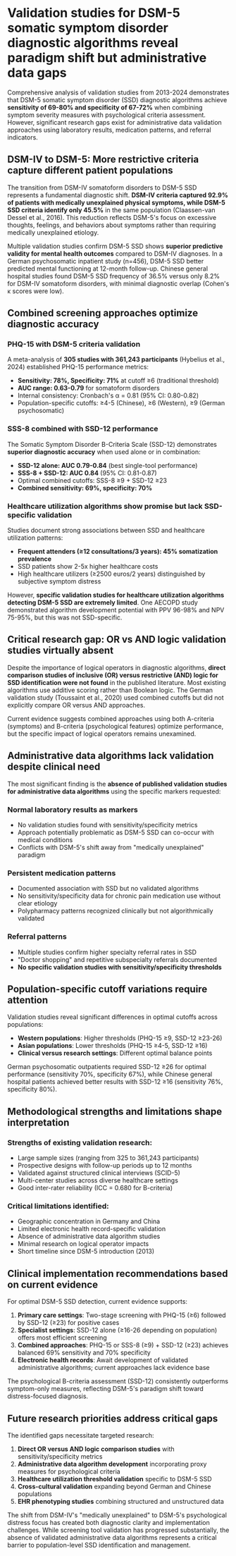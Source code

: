 # Validation studies for DSM-5 somatic symptom disorder diagnostic algorithms reveal paradigm shift but administrative data gaps

Comprehensive analysis of validation studies from 2013-2024 demonstrates that DSM-5 somatic symptom disorder (SSD) diagnostic algorithms achieve **sensitivity of 69-80% and specificity of 67-72%** when combining symptom severity measures with psychological criteria assessment. However, significant research gaps exist for administrative data validation approaches using laboratory results, medication patterns, and referral indicators.

## DSM-IV to DSM-5: More restrictive criteria capture different patient populations

The transition from DSM-IV somatoform disorders to DSM-5 SSD represents a fundamental diagnostic shift. **DSM-IV criteria captured 92.9% of patients with medically unexplained physical symptoms, while DSM-5 SSD criteria identify only 45.5%** in the same population (Claassen-van Dessel et al., 2016). This reduction reflects DSM-5's focus on excessive thoughts, feelings, and behaviors about symptoms rather than requiring medically unexplained etiology.

Multiple validation studies confirm DSM-5 SSD shows **superior predictive validity for mental health outcomes** compared to DSM-IV diagnoses. In a German psychosomatic inpatient study (n=456), DSM-5 SSD better predicted mental functioning at 12-month follow-up. Chinese general hospital studies found DSM-5 SSD frequency of 36.5% versus only 8.2% for DSM-IV somatoform disorders, with minimal diagnostic overlap (Cohen's κ scores were low).

## Combined screening approaches optimize diagnostic accuracy

### PHQ-15 with DSM-5 criteria validation

A meta-analysis of **305 studies with 361,243 participants** (Hybelius et al., 2024) established PHQ-15 performance metrics:
- **Sensitivity: 78%, Specificity: 71%** at cutoff ≥6 (traditional threshold)
- **AUC range: 0.63-0.79** for somatoform disorders
- Internal consistency: Cronbach's α = 0.81 (95% CI: 0.80-0.82)
- Population-specific cutoffs: ≥4-5 (Chinese), ≥6 (Western), ≥9 (German psychosomatic)

### SSS-8 combined with SSD-12 performance

The Somatic Symptom Disorder B-Criteria Scale (SSD-12) demonstrates **superior diagnostic accuracy** when used alone or in combination:
- **SSD-12 alone: AUC 0.79-0.84** (best single-tool performance)
- **SSS-8 + SSD-12: AUC 0.84** (95% CI: 0.81-0.87)
- Optimal combined cutoffs: SSS-8 ≥9 + SSD-12 ≥23
- **Combined sensitivity: 69%, specificity: 70%**

### Healthcare utilization algorithms show promise but lack SSD-specific validation

Studies document strong associations between SSD and healthcare utilization patterns:
- **Frequent attenders (≥12 consultations/3 years): 45% somatization prevalence**
- SSD patients show 2-5x higher healthcare costs
- High healthcare utilizers (≥2500 euros/2 years) distinguished by subjective symptom distress

However, **specific validation studies for healthcare utilization algorithms detecting DSM-5 SSD are extremely limited**. One AECOPD study demonstrated algorithm development potential with PPV 96-98% and NPV 75-95%, but this was not SSD-specific.

## Critical research gap: OR vs AND logic validation studies virtually absent

Despite the importance of logical operators in diagnostic algorithms, **direct comparison studies of inclusive (OR) versus restrictive (AND) logic for SSD identification were not found** in the published literature. Most existing algorithms use additive scoring rather than Boolean logic. The German validation study (Toussaint et al., 2020) used combined cutoffs but did not explicitly compare OR versus AND approaches.

Current evidence suggests combined approaches using both A-criteria (symptoms) and B-criteria (psychological features) optimize performance, but the specific impact of logical operators remains unexamined.

## Administrative data algorithms lack validation despite clinical need

The most significant finding is the **absence of published validation studies for administrative data algorithms** using the specific markers requested:

### Normal laboratory results as markers
- No validation studies found with sensitivity/specificity metrics
- Approach potentially problematic as DSM-5 SSD can co-occur with medical conditions
- Conflicts with DSM-5's shift away from "medically unexplained" paradigm

### Persistent medication patterns
- Documented association with SSD but no validated algorithms
- No sensitivity/specificity data for chronic pain medication use without clear etiology
- Polypharmacy patterns recognized clinically but not algorithmically validated

### Referral patterns
- Multiple studies confirm higher specialty referral rates in SSD
- "Doctor shopping" and repetitive subspecialty referrals documented
- **No specific validation studies with sensitivity/specificity thresholds**

## Population-specific cutoff variations require attention

Validation studies reveal significant differences in optimal cutoffs across populations:
- **Western populations**: Higher thresholds (PHQ-15 ≥9, SSD-12 ≥23-26)
- **Asian populations**: Lower thresholds (PHQ-15 ≥4-5, SSD-12 ≥16)
- **Clinical versus research settings**: Different optimal balance points

German psychosomatic outpatients required SSD-12 ≥26 for optimal performance (sensitivity 70%, specificity 67%), while Chinese general hospital patients achieved better results with SSD-12 ≥16 (sensitivity 76%, specificity 80%).

## Methodological strengths and limitations shape interpretation

### Strengths of existing validation research:
- Large sample sizes (ranging from 325 to 361,243 participants)
- Prospective designs with follow-up periods up to 12 months
- Validated against structured clinical interviews (SCID-5)
- Multi-center studies across diverse healthcare settings
- Good inter-rater reliability (ICC = 0.680 for B-criteria)

### Critical limitations identified:
- Geographic concentration in Germany and China
- Limited electronic health record-specific validation
- Absence of administrative data algorithm studies
- Minimal research on logical operator impacts
- Short timeline since DSM-5 introduction (2013)

## Clinical implementation recommendations based on current evidence

For optimal DSM-5 SSD detection, current evidence supports:

1. **Primary care settings**: Two-stage screening with PHQ-15 (≥6) followed by SSD-12 (≥23) for positive cases
2. **Specialist settings**: SSD-12 alone (≥16-26 depending on population) offers most efficient screening
3. **Combined approaches**: PHQ-15 or SSS-8 (≥9) + SSD-12 (≥23) achieves balanced 69% sensitivity and 70% specificity
4. **Electronic health records**: Await development of validated administrative algorithms; current approaches lack evidence base

The psychological B-criteria assessment (SSD-12) consistently outperforms symptom-only measures, reflecting DSM-5's paradigm shift toward distress-focused diagnosis.

## Future research priorities address critical gaps

The identified gaps necessitate targeted research:
1. **Direct OR versus AND logic comparison studies** with sensitivity/specificity metrics
2. **Administrative data algorithm development** incorporating proxy measures for psychological criteria
3. **Healthcare utilization threshold validation** specific to DSM-5 SSD
4. **Cross-cultural validation** expanding beyond German and Chinese populations
5. **EHR phenotyping studies** combining structured and unstructured data

The shift from DSM-IV's "medically unexplained" to DSM-5's psychological distress focus has created both diagnostic clarity and implementation challenges. While screening tool validation has progressed substantially, the absence of validated administrative data algorithms represents a critical barrier to population-level SSD identification and management.
